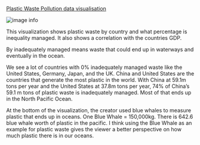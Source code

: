 [Plastic Waste Pollution data visualisation](https://www.behance.net/gallery/106936329/Plastic-Waste-Pollution-data-visualisation/modules/617094737)

![image info](https://github.com/kristiprifti/reflections/blob/master/906be4106936329.5fabeafe9b5ba.jpg)

This visualization shows plastic waste by country and what percentage is inequality managed. It also shows a correlation with the countries GDP.

By inadequately managed means waste that could end up in waterways and eventually in the ocean. 

We see a lot of countries with 0% inadequately managed waste like the United States, Germany, Japan, and the UK.  China and United States are the countries that generate the most plastic in the world. With China at 59.1m tons per year and the United States at 37.8m tons per year, 74% of China’s 59.1 m tons of plastic waste is inadequately managed. Most of that ends up in the North Pacific Ocean.

 At the bottom of the visualization, the creator used blue whales to measure plastic that ends up in oceans. One Blue Whale =  150,000kg.  There is 642.6 blue whale worth of plastic in the pacific. I think using the Blue Whale as an example for plastic waste gives the viewer a better perspective on how much plastic there is in our oceans.
